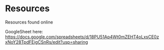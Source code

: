 # Resources
Resources found online

GoogleSheet here: https://docs.google.com/spreadsheets/d/18PU51Ap4Wt0mZEHT4oLxsCE0zxNoY28TpdFEigCSnRs/edit?usp=sharing
